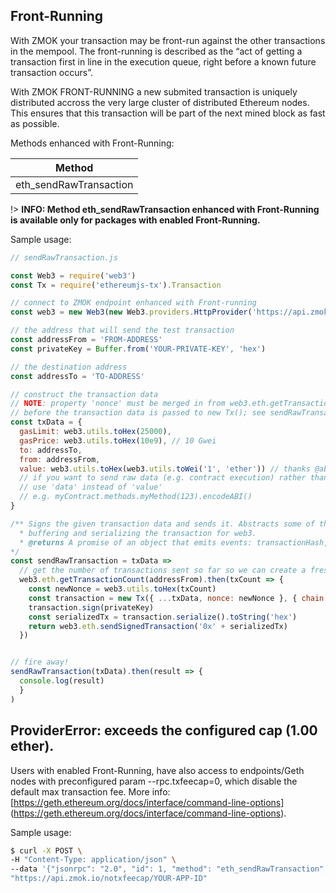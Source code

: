 ## Front-Running

With ZMOK your transaction may be front-run against the other transactions in the mempool. The front-running is described as the “act of getting a transaction first in line in the execution queue, right before a known future transaction occurs”.

With ZMOK FRONT-RUNNING a new submited transaction is uniquely distributed accross the very large cluster of distributed Ethereum nodes. This ensures that this transaction will be part of the next mined block as fast as possible.

Methods enhanced with Front-Running:

| Method |
| ------ |
|eth_sendRawTransaction|

!> **INFO: Method eth_sendRawTransaction enhanced with Front-Running is available only for packages with enabled Front-Running.**

Sample usage:

```js
// sendRawTransaction.js

const Web3 = require('web3')
const Tx = require('ethereumjs-tx').Transaction

// connect to ZMOK endpoint enhanced with Front-running
const web3 = new Web3(new Web3.providers.HttpProvider('https://api.zmok.io/fr/YOUR-APP_ID'))

// the address that will send the test transaction
const addressFrom = 'FROM-ADDRESS'
const privateKey = Buffer.from('YOUR-PRIVATE-KEY', 'hex')

// the destination address
const addressTo = 'TO-ADDRESS'

// construct the transaction data
// NOTE: property 'nonce' must be merged in from web3.eth.getTransactionCount
// before the transaction data is passed to new Tx(); see sendRawTransaction below.
const txData = {
  gasLimit: web3.utils.toHex(25000),
  gasPrice: web3.utils.toHex(10e9), // 10 Gwei
  to: addressTo,
  from: addressFrom,
  value: web3.utils.toHex(web3.utils.toWei('1', 'ether')) // thanks @abel30567
  // if you want to send raw data (e.g. contract execution) rather than sending tokens,
  // use 'data' instead of 'value'
  // e.g. myContract.methods.myMethod(123).encodeABI()
}

/** Signs the given transaction data and sends it. Abstracts some of the details of
  * buffering and serializing the transaction for web3.
  * @returns A promise of an object that emits events: transactionHash, receipt, confirmation, error
*/
const sendRawTransaction = txData =>
  // get the number of transactions sent so far so we can create a fresh nonce
  web3.eth.getTransactionCount(addressFrom).then(txCount => {
    const newNonce = web3.utils.toHex(txCount)
    const transaction = new Tx({ ...txData, nonce: newNonce }, { chain: 'mainnet' }) // or 'rinkeby'
    transaction.sign(privateKey)
    const serializedTx = transaction.serialize().toString('hex')
    return web3.eth.sendSignedTransaction('0x' + serializedTx)
  })


// fire away!
sendRawTransaction(txData).then(result => {
  console.log(result)
  }
)
```

## ProviderError: exceeds the configured cap (1.00 ether).
Users with enabled Front-Running, have also access to endpoints/Geth nodes with preconfigured param --rpc.txfeecap=0, which disable the default max transaction fee. More info: [https://geth.ethereum.org/docs/interface/command-line-options] (https://geth.ethereum.org/docs/interface/command-line-options).

Sample usage:

```sh
$ curl -X POST \
-H "Content-Type: application/json" \
--data '{"jsonrpc": "2.0", "id": 1, "method": "eth_sendRawTransaction", "params": ["0xf867808082520894036d0e47e9844e6d0fb5bd104043599f889fc215880de0b6b3a7640000801ca08095e722b96d9f13f3bf5ac997d7cedbd2c0f82295d47b770faad526b4e7e519a05262eef932e223130d1f72664162b897c6129f0164e0806ed959b9abd6f23a39"]}' \
"https://api.zmok.io/notxfeecap/YOUR-APP-ID"
```
